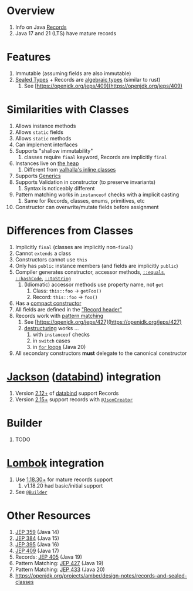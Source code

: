 # Overview
1. Info on Java [Records](https://docs.oracle.com/en/java/javase/14/language/records.html)
1. Java 17 and 21 (LTS) have mature records


# Features
1. Immutable (assuming fields are also immutable)
1. [Sealed Types](https://docs.oracle.com/en/java/javase/17/language/sealed-classes-and-interfaces.html) + Records are [algebraic types](https://en.wikipedia.org/wiki/Algebraic_data_type) (similar to rust)
    1. See [https://openjdk.org/jeps/409](https://openjdk.org/jeps/409)


# Similarities with Classes
1. Allows instance methods
1. Allows `static` fields
1. Allows `static` methods
1. Can implement interfaces
1. Supports "shallow immutability"
    1. classes require `final` keyword, Records are implicitly `final`
1. Instances live on [the heap](https://docs.oracle.com/cd/E13150_01/jrockit_jvm/jrockit/geninfo/diagnos/garbage_collect.html)
    1. Different from [valhalla's inline classes](https://cr.openjdk.org/~briangoetz/valhalla/sov/02-object-model.html)
1. Supports [Generics](https://docs.oracle.com/javase/tutorial/java/generics/index.html)
1. Supports Validation in constructor (to preserve invariants)
    1. Syntax is noticeably different
1. Pattern matching works in `instanceof` checks with a implicit casting
    1. Same for Records, classes, enums, primitives, etc
1. Constructor can overwrite/mutate fields before assignment


# Differences from Classes
1. Implicitly `final` (classes are implicitly non-`final`)
1. Cannot `extends` a class
1. Constructors cannot use `this`
1. Only has `public` instance members (and fields are implicitly `public`)
1. Compiler generates constructor, accessor methods, [`::equals`](https://docs.oracle.com/en/java/javase/21/docs/api/java.base/java/lang/Object.html#equals(java.lang.Object)), [`::hashCode`](https://docs.oracle.com/en/java/javase/21/docs/api/java.base/java/lang/Object.html#hashCode()), [`::toString`](https://docs.oracle.com/en/java/javase/21/docs/api/java.base/java/lang/Object.html#toString())
    1. (Idiomatic) accessor methods use property name, not `get`
        1. Class: `this::foo` -> `getFoo()`
        1. Record: `this::foo` -> `foo()`
1. Has a [compact constructor](https://blogs.oracle.com/javamagazine/post/java-record-canonical-constructor)
1. All fields are defined in the ["Record header"](https://docs.oracle.com/en/java/javase/17/language/records.html#GUID-6699E26F-4A9B-4393-A08B-1E47D4B2D263)
1. Records work with [pattern matching](https://docs.oracle.com/en/java/javase/20/language/record-patterns.html#GUID-7623D3AD-4141-4914-A384-60C65BD0C010)
    1. See [https://openjdk.org/jeps/427](https://openjdk.org/jeps/427)
    1. [destructuring](https://basarat.gitbook.io/typescript/future-javascript/destructuring) works ...
        1. with `instanceof` checks
        1. in `switch` cases
        1. in [`for` loops](https://openjdk.org/jeps/432) (Java 20)
1. All secondary constructors **must** delegate to the canonical constructor


# [Jackson](https://github.com/FasterXML/jackson) ([databind](https://github.com/FasterXML/jackson-databind)) integration
1. Version [2.12+](https://github.com/FasterXML/jackson/wiki/Jackson-Release-2.12#databind) of [databind](https://github.com/FasterXML/jackson-databind) support Records
1. Version [2.15+](https://github.com/FasterXML/jackson/wiki/Jackson-Release-2.15#changes-core) support records with [`@JsonCreator`](https://javadoc.io/doc/com.fasterxml.jackson.core/jackson-annotations/2.15.3/com/fasterxml/jackson/annotation/JsonCreator.html)


# Builder
1. TODO


# [Lombok](https://projectlombok.org/) integration
1. Use [1.18.30+](https://projectlombok.org/changelog) for mature records support
    1. v1.18.20 had basic/initial support
1. See [`@Builder`](https://projectlombok.org/features/Builder)


# Other Resources
1. [JEP 359](https://openjdk.org/jeps/359) (Java 14)
1. [JEP 384](https://openjdk.org/jeps/384) (Java 15)
1. [JEP 395](https://openjdk.org/jeps/395) (Java 16)
1. [JEP 409](https://openjdk.org/jeps/409) (Java 17)
1. Records: [JEP 405](https://openjdk.org/jeps/405) (Java 19)
1. Pattern Matching: [JEP 427](https://openjdk.org/jeps/427) (Java 19)
1. Pattern Matching: [JEP 433](https://openjdk.org/jeps/433) (Java 20)
1. https://openjdk.org/projects/amber/design-notes/records-and-sealed-classes
